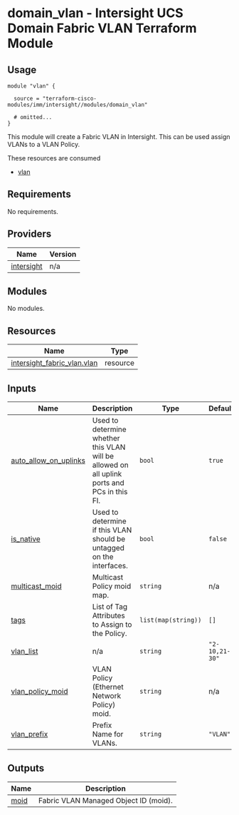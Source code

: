 # domain_vlan - Intersight UCS Domain Fabric VLAN Terraform Module

## Usage

```hcl
module "vlan" {

  source = "terraform-cisco-modules/imm/intersight//modules/domain_vlan"

  # omitted...
}
```

This module will create a Fabric VLAN in Intersight.  This can be used assign VLANs to a VLAN Policy.  

These resources are consumed

* [vlan](https://registry.terraform.io/providers/CiscoDevNet/intersight/latest/docs/data-sources/fabric_vlan)

<!-- BEGINNING OF PRE-COMMIT-TERRAFORM DOCS HOOK -->
## Requirements

No requirements.

## Providers

| Name | Version |
|------|---------|
| <a name="provider_intersight"></a> [intersight](#provider\_intersight) | n/a |

## Modules

No modules.

## Resources

| Name | Type |
|------|------|
| [intersight_fabric_vlan.vlan](https://registry.terraform.io/providers/CiscoDevNet/intersight/latest/docs/resources/fabric_vlan) | resource |

## Inputs

| Name | Description | Type | Default | Required |
|------|-------------|------|---------|:--------:|
| <a name="input_auto_allow_on_uplinks"></a> [auto\_allow\_on\_uplinks](#input\_auto\_allow\_on\_uplinks) | Used to determine whether this VLAN will be allowed on all uplink ports and PCs in this FI. | `bool` | `true` | no |
| <a name="input_is_native"></a> [is\_native](#input\_is\_native) | Used to determine if this VLAN should be untagged on the interfaces. | `bool` | `false` | no |
| <a name="input_multicast_moid"></a> [multicast\_moid](#input\_multicast\_moid) | Multicast Policy moid map. | `string` | n/a | yes |
| <a name="input_tags"></a> [tags](#input\_tags) | List of Tag Attributes to Assign to the Policy. | `list(map(string))` | `[]` | no |
| <a name="input_vlan_list"></a> [vlan\_list](#input\_vlan\_list) | n/a | `string` | `"2-10,21-30"` | no |
| <a name="input_vlan_policy_moid"></a> [vlan\_policy\_moid](#input\_vlan\_policy\_moid) | VLAN Policy (Ethernet Network Policy) moid. | `string` | n/a | yes |
| <a name="input_vlan_prefix"></a> [vlan\_prefix](#input\_vlan\_prefix) | Prefix Name for VLANs. | `string` | `"VLAN"` | no |

## Outputs

| Name | Description |
|------|-------------|
| <a name="output_moid"></a> [moid](#output\_moid) | Fabric VLAN Managed Object ID (moid). |
<!-- END OF PRE-COMMIT-TERRAFORM DOCS HOOK -->

